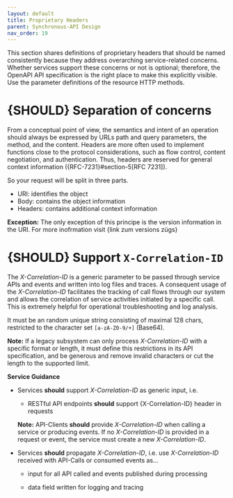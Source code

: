 ```yaml
---
layout: default
title: Proprietary Headers
parent: Synchronous-API Design
nav_order: 19
---
```


This section shares definitions of proprietary headers that should be named consistently because they address overarching service-related concerns. Whether services support these concerns or not is optional; therefore, the OpenAPI API specification is the right place to make this explicitly visible. Use the parameter definitions of the resource HTTP methods.

{SHOULD} Separation of concerns
=========================================================
From a conceptual point of view, the semantics and intent of an operation should always be expressed by URLs path and query parameters, the method, and the content. Headers are more often used to implement functions close to the protocol considerations, such as flow control, content negotiation, and authentication. Thus, headers are reserved for general context information ({RFC-7231}\#section-5\[RFC 7231\]).

So your request will be split in three parts.
- URI: identifies the object
- Body: contains the object information
- Headers: contains additional context information

**Exception:** The only exception of this principe is the version information in the URI. For more inofrmation visit {link zum versions zügs}



{SHOULD} Support `X-Correlation-ID`
==========================

The *X-Correlation-ID* is a generic parameter to be passed through service APIs and events and written into log files and traces. A consequent usage of the *X-Correlation-ID* facilitates the tracking of call flows through our system and allows the correlation of service activities initiated by a specific call. This is extremely helpful for operational troubleshooting and log analysis. 

It must be an random unique string consisting of maximal 128 chars, restricted to the character set `[a-zA-Z0-9/+]` (Base64).

**Note:** If a legacy subsystem can only process *X-Correlation-ID* with a specific format or length, it must define this restrictions in its API specification, and be generous and remove invalid characters or cut the length to the supported limit.


**Service Guidance**

-   Services **should** support *X-Correlation-ID* as generic input, i.e.

    -   RESTful API endpoints **should** support {X-Correlation-ID} header in requests
    
    **Note:** API-Clients **should** provide *X-Correlation-ID* when calling a service or producing events. If no *X-Correlation-ID* is provided in a request or event, the service must create a new *X-Correlation-ID*.

-   Services **should** propagate *X-Correlation-ID*, i.e. use *X-Correlation-ID* received with API-Calls or consumed events as…​

    -   input for all API called and events published during processing

    -   data field written for logging and tracing
